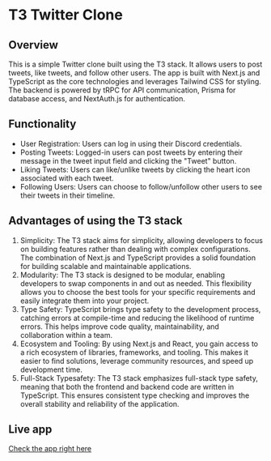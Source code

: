 # T3 Twitter Clone

## Overview

This is a simple Twitter clone built using the T3 stack. It allows users to post tweets, like tweets, and follow other users. The app is built with Next.js and TypeScript as the core technologies and leverages Tailwind CSS for styling. The backend is powered by tRPC for API communication, Prisma for database access, and NextAuth.js for authentication.

## Functionality

- User Registration: Users can log in using their Discord credentials.
- Posting Tweets: Logged-in users can post tweets by entering their message in the tweet input field and clicking the "Tweet" button.
- Liking Tweets: Users can like/unlike tweets by clicking the heart icon associated with each tweet.
- Following Users: Users can choose to follow/unfollow other users to see their tweets in their timeline.

## Advantages of using the T3 stack

1. Simplicity: The T3 stack aims for simplicity, allowing developers to focus on building features rather than dealing with complex configurations. The combination of Next.js and TypeScript provides a solid foundation for building scalable and maintainable applications.
2. Modularity: The T3 stack is designed to be modular, enabling developers to swap components in and out as needed. This flexibility allows you to choose the best tools for your specific requirements and easily integrate them into your project.
3. Type Safety: TypeScript brings type safety to the development process, catching errors at compile-time and reducing the likelihood of runtime errors. This helps improve code quality, maintainability, and collaboration within a team.
4. Ecosystem and Tooling: By using Next.js and React, you gain access to a rich ecosystem of libraries, frameworks, and tooling. This makes it easier to find solutions, leverage community resources, and speed up development time.
5. Full-Stack Typesafety: The T3 stack emphasizes full-stack type safety, meaning that both the frontend and backend code are written in TypeScript. This ensures consistent type checking and improves the overall stability and reliability of the application.


## Live app

[Check the app right here](https://twittery12.vercel.app/)
